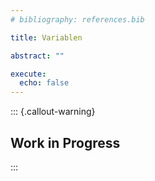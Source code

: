 ```yaml
---
# bibliography: references.bib

title: Variablen

abstract: ""

execute: 
  echo: false
---
```


::: {.callout-warning}
## Work in Progress
:::
